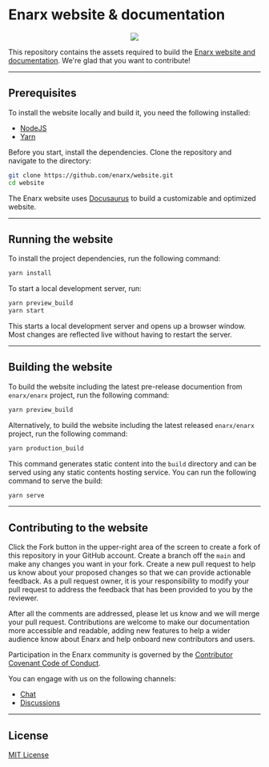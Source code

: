 # Enarx website & documentation

<p align="center">
<img align="center" src="/static/assets/images/enarx-word-black-300x750-bg.png"/>
</p>

This repository contains the assets required to build the [Enarx website and documentation](https://enarx.dev/). We're glad that you want to contribute!

----

## Prerequisites

To install the website locally and build it, you need the following installed:

- [NodeJS](https://nodejs.org/)
- [Yarn](https://yarnpkg.com/)

Before you start, install the dependencies. Clone the repository and navigate to the directory:

```sh
git clone https://github.com/enarx/website.git
cd website
```

The Enarx website uses [Docusaurus](https://docusaurus.io/) to build a customizable and optimized website.

----

## Running the website

To install the project dependencies, run the following command: 

```sh
yarn install
```

To start a local development server, run: 

```sh
yarn preview_build
yarn start
```

This starts a local development server and opens up a browser window. Most changes are reflected live without having to restart the server.

----

## Building the website

To build the website including the latest pre-release documention from `enarx/enarx` project, run the following command: 

```sh
yarn preview_build
```

Alternatively, to build the website including the latest released `enarx/enarx` project, run the following command: 

```sh
yarn production_build
```

This command generates static content into the `build` directory and can be served using any static contents hosting service. You can run the following command to serve the build:

```sh
yarn serve
```

----

## Contributing to the website

Click the Fork button in the upper-right area of the screen to create a fork of this repository in your GitHub account. Create a branch off the `main` and make any changes you want in your fork. Create a new pull request to help us know about your proposed changes so that we can provide actionable feedback. As a pull request owner, it is your responsibility to modify your pull request to address the feedback that has been provided to you by the reviewer.

After all the comments are addressed, please let us know and we will merge your pull request. Contributions are welcome to make our documentation more accessible and readable, adding new features to help a wider audience know about Enarx and help onboard new contributors and users.

Participation in the Enarx community is governed by the [Contributor Covenant Code of Conduct](CODE_OF_CONDUCT.md).

You can engage with us on the following channels:

- [Chat](https://chat.enarx.dev)
- [Discussions](https://github.com/orgs/enarx/discussions)

----

## License

[MIT License](LICENSE)
